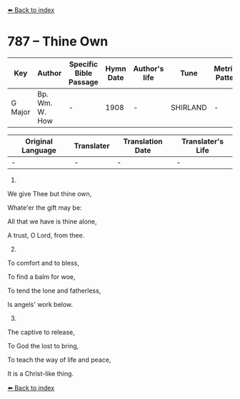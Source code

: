 [⬅️ Back to index](../README.md)

# 787 – Thine Own

Key | Author   | Specific Bible Passage     |Hymn Date |Author's life |Tune |Metrical Pattern   |Composer/Source
-- | --------- | ---------------------------|----------|--------------|-----|-------------------|-------------  
G Major |Bp. Wm. W. How  |- |1908 |- |SHIRLAND |- |S. Stanley

Original Language | Translater | Translation Date   | Translater's Life  
----------------- | --------- | --------------------|-------------     
\- |- |- |-




1.

We give Thee but thine own,

Whate'er the gift may be:

All that we have is thine alone,

A trust, O Lord, from thee.



2.

To comfort and to bless,

To find a balm for woe,

To tend the lone and fatherless,

Is angels' work below.



3.

The captive to release,

To God the lost to bring,

To teach the way of life and peace,

It is a Christ-like thing.



[⬅️ Back to index](../README.md)

